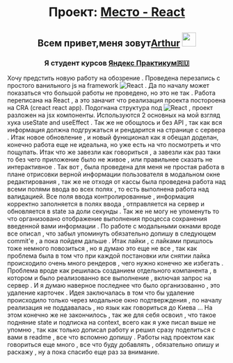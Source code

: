 <h1 align="center">Проект:  <a href="https://ar4i23.github.io/mesto-react/" target="_blank">Место - React</a></h1>

<h2 align="center">Всем привет,меня зовут<a href="https://vk.ru/arturchik_a" target="_blank">Arthur</a>
<img src="https://github.com/blackcater/blackcater/raw/main/images/Hi.gif" height="32"/></h2>
<h3 align="center">Я студент курсов <a href="https://practicum.yandex.ru/" target="_blank">Яндекс Практикум🇷🇺</a></h3>

Хочу предстить новую работу на обозрение .
Проведена перезапись с простого ванильного js на framework ![React](https://img.shields.io/badge/react-%2320232a.svg?style=for-the-badge&logo=react&logoColor=%2361DAFB) .
Да по началу может показаться что большой работы не проведено, но это не так . Работа переписана на React , а это заначит что реализация проекта постороена на CRA (creact react app).
Подогнана структура под ![React](https://img.shields.io/badge/react-%2320232a.svg?style=for-the-badge&logo=react&logoColor=%2361DAFB) , проект разложен на jsx компоненты. Используются 2 основных на мой взгляд хука useState and useEffect .
Так же не обощлось и без API , так как вся информация должна подгружаться и рендарится на странице с сервера .
Итак новое обновление , и новый функционал как я обещал доделан, конечно работа еще не идеальна, но уже есть на что посмотреть и что пощупать. Итак что же завезли как говориться , а завезли как раз таки то без чего приложение было не живое , или правильнее сказать не интерактивное . Так вот , была проведена для меня не простая работа в плане отрисовки верной информации пользователя в модальном окне редактирования , так же не отходя от кассы была проведена работа над всеми полями ввода во всех полях , то есть выполнена работа над валидацией. Все поля ввода контролированные , информация корректно заполняется в полях ввода , отправляется на сервер и обновляется в state за доли секунды . Так же не могу не упоменуть то что организовано отображение выполнения процесса сохранения введенной вами информации . По работе с модальными окнами вроде все описал , что забыл упоминуть обязательно допишу в следующем commit'е , a пока пойдем дальше . Итак лайки , с лайками пришлось тоже немного повозиться , но я думаю это еще не все , так как проблема была в том что при каждой постановки или снятии лайка происходило очень много рендеров , чего нужно конечно же избегать . Проблема вроде как решилась созданием отдельного компанента , в котором и было реализованно все выполнение , включая запрос на сервер . И я думаю наверное последнее что было организованно , это удаление карточек . Идея заключалась в том что бы удаление происходило только через модальное окно подтверждения , по началу реализация не поддавалась , но язык как говориться до Киева ... На этом конечно же не закончилось , так же для себя освоил , что такое подняние state и подписка на context, всего как я уже писал выше не упомню , так как только дописал работу и решил сразу поделиться с вами в readme , все что вспомню допишу . Работы над проектом как говориться еще много , все что буду добавлять , обязательно опишу и раскажу , ну а пока спасибо еще раз за внимание.
